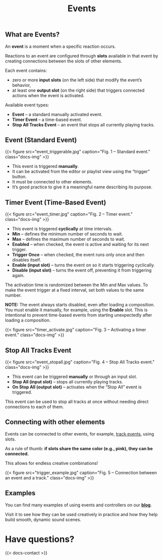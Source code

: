 ﻿---
title: "Events"
icon: "💥"
description: "Discover how events let you create flexible transitions and automation."
weight: 39
---

## What are Events?

An **event** is a moment when a specific reaction occurs.

Reactions to an event are configured through **slots** available in that event by creating connections between the slots of other elements.

Each event contains:
- zero or more **input slots** (on the left side) that modify the event’s behavior,  
- at least one **output slot** (on the right side) that triggers connected actions when the event is activated.

Available event types:
- **Event** – a standard manually activated event.  
- **Timer Event** – a time-based event.  
- **Stop All Tracks Event** – an event that stops all currently playing tracks.

## Event (Standard Event)

{{< figure src="event_triggerable.jpg" caption="Fig. 1 – Standard event." class="docs-img" >}}

- This event is triggered **manually**.  
- It can be activated from the editor or playlist view using the “trigger” button.  
- It must be connected to other elements.  
- It’s good practice to give it a meaningful name describing its purpose.

## Timer Event (Time-Based Event)

{{< figure src="event_timer.jpg" caption="Fig. 2 – Timer event." class="docs-img" >}}

- This event is triggered **cyclically** at time intervals.  
- **Min** – defines the minimum number of seconds to wait.  
- **Max** – defines the maximum number of seconds to wait.  
- **Enabled** – when checked, the event is active and waiting for its next trigger.  
- **Trigger Once** – when checked, the event runs only once and then disables itself.  
- **Enable (input slot)** – turns the event on so it starts triggering cyclically.  
- **Disable (input slot)** – turns the event off, preventing it from triggering again.  

The activation time is randomized between the Min and Max values. To make the event trigger at a fixed interval, set both values to the same number.

**NOTE:** The event always starts disabled, even after loading a composition. You must enable it manually, for example, using the **Enable** slot. This is intentional to prevent time-based events from starting unexpectedly after loading a composition.

{{< figure src="timer_activate.jpg" caption="Fig. 3 – Activating a timer event." class="docs-img" >}}

## Stop All Tracks Event

{{< figure src="event_stopall.jpg" caption="Fig. 4 – Stop All Tracks event." class="docs-img" >}}

- This event can be triggered **manually** or through an input slot.  
- **Stop All (input slot)** – stops all currently playing tracks.  
- **On Stop All (output slot)** – activates when the “Stop All” event is triggered.  

This event can be used to stop all tracks at once without needing direct connections to each of them.

## Connecting with other elements

Events can be connected to other events, for example, [track events](docs/playback-events), using slots.

As a rule of thumb: **if slots share the same color (e.g., pink), they can be connected.**

This allows for endless creative combinations!

{{< figure src="trigger_example.jpg" caption="Fig. 5 – Connection between an event and a track." class="docs-img" >}}

## Examples

You can find many examples of using events and controllers on our **[blog](blog/)**.  

Visit it to see how they can be used creatively in practice and how they help build smooth, dynamic sound scenes.

# Have questions?

{{< docs-contact >}}

